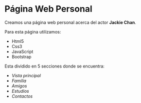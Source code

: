 # Página Web Personal

Creamos una página web personal acerca del actor **Jackie Chan**. 

Para esta página utilizamos:
* Html5
* Css3
* JavaScript 
* Bootstrap

Esta dividido en 5 secciones donde se encuentra:
* *Vista principal*
* *Familia*
* *Amigos*
* *Estudios*
* *Contactos*
